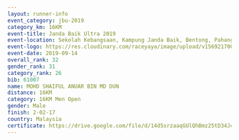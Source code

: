 ```yaml
---
layout: runner-info 
event_category: jbu-2019 
category_km: 16KM 
event-title: Janda Baik Ultra 2019
event-location: Sekolah Kebangsaan, Kampung Janda Baik, Bentong, Pahang, Malaysia 
event-logo: https://res.cloudinary.com/raceyaya/image/upload/v1569217009/logo/janda-baik_vch1pc.jpg 
event-date: 2019-09-14 
overall_rank: 32
gender_rank: 31
category_rank: 26
bib: 61007
name: MOHD SHAIFUL ANUAR BIN MD DUN
distance: 16KM
category: 16KM Men Open
gender: Male
finish: 2-02-17
country: Malaysia
certificate: https://drive.google.com/file/d/14d5srzaaqGUlQhBmz25tD34Jcvf-v_r9/view?usp=sharing
---
```

